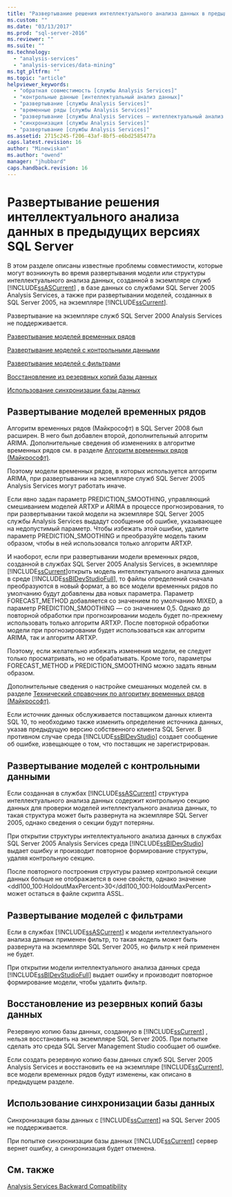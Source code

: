 ```yaml
---
title: "Развертывание решения интеллектуального анализа данных в предыдущих версиях SQL Server | Microsoft Docs"
ms.custom: ""
ms.date: "03/13/2017"
ms.prod: "sql-server-2016"
ms.reviewer: ""
ms.suite: ""
ms.technology: 
  - "analysis-services"
  - "analysis-services/data-mining"
ms.tgt_pltfrm: ""
ms.topic: "article"
helpviewer_keywords: 
  - "обратная совместимость [службы Analysis Services]"
  - "контрольные данные [интеллектуальный анализ данных]"
  - "развертывание [службы Analysis Services]"
  - "временные ряды [службы Analysis Services]"
  - "развертывание [службы Analysis Services — интеллектуальный анализ данных]"
  - "синхронизация [службы Analysis Services]"
  - "развертывание [службы Analysis Services]"
ms.assetid: 2715c245-f206-43af-8bf5-e6bd2585477a
caps.latest.revision: 16
author: "Minewiskan"
ms.author: "owend"
manager: "jhubbard"
caps.handback.revision: 16
---
```

# Развертывание решения интеллектуального анализа данных в предыдущих версиях SQL Server
  В этом разделе описаны известные проблемы совместимости, которые могут возникнуть во время развертывания модели или структуры интеллектуального анализа данных, созданной в экземпляре служб [!INCLUDE[ssASCurrent](../../includes/ssascurrent-md.md)] , в базе данных со службами SQL Server 2005 Analysis Services, а также при развертывании моделей, созданных в SQL Server 2005, на экземпляре [!INCLUDE[ssCurrent](../../includes/sscurrent-md.md)].  
  
 Развертывание на экземпляре служб SQL Server 2000 Analysis Services не поддерживается.  
  
 [Развертывание моделей временных рядов](#bkmk_TimeSeries)  
  
 [Развертывание моделей с контрольными данными](#bkmk_Holdout)  
  
 [Развертывание моделей с фильтрами](#bkmk_Filter)  
  
 [Восстановление из резервных копий базы данных](#bkmk_Backup)  
  
 [Использование синхронизации базы данных](#bkmk_Synch)  
  
##  <a name="bkmk_TimeSeries"></a> Развертывание моделей временных рядов  
 Алгоритм временных рядов (Майкрософт) в SQL Server 2008 был расширен. В него был добавлен второй, дополнительный алгоритм ARIMA. Дополнительные сведения об изменениях в алгоритме временных рядов см. в разделе [Алгоритм временных рядов (Майкрософт)](../../analysis-services/data-mining/microsoft-time-series-algorithm.md).  
  
 Поэтому модели временных рядов, в которых используется алгоритм ARIMA, при развертывании на экземпляре служб SQL Server 2005 Analysis Services могут работать иначе.  
  
 Если явно задан параметр PREDICTION_SMOOTHING, управляющий смешиванием моделей ARTXP и ARIMA в процессе прогнозирования, то при развертывании такой модели на экземпляре SQL Server 2005 службы Analysis Services выдадут сообщение об ошибке, указывающее на недопустимый параметр. Чтобы избежать этой ошибки, удалите параметр PREDICTION_SMOOTHING и преобразуйте модель таким образом, чтобы в ней использовался только алгоритм ARTXP.  
  
 И наоборот, если при развертывании модели временных рядов, созданной в службах SQL Server 2005 Analysis Services, в экземпляре [!INCLUDE[ssCurrent](../../includes/sscurrent-md.md)]открыть модель интеллектуального анализа данных в среде [!INCLUDE[ssBIDevStudioFull](../../includes/ssbidevstudiofull-md.md)], то файлы определений сначала преобразуются в новый формат, а во все модели временных рядов по умолчанию будут добавлены два новых параметра. Параметр FORECAST_METHOD добавляется со значением по умолчанию MIXED, а параметр PREDICTION_SMOOTHING — со значением 0,5. Однако до повторной обработки при прогнозировании модель будет по-прежнему использовать только алгоритм ARTXP. После повторной обработки модели при прогнозировании будет использоваться как алгоритм ARIMA, так и алгоритм ARTXP.  
  
 Поэтому, если желательно избежать изменения модели, ее следует только просматривать, но не обрабатывать. Кроме того, параметры FORECAST_METHOD и PREDICTION_SMOOTHING можно задать явным образом.  
  
 Дополнительные сведения о настройке смешанных моделей см. в разделе [Технический справочник по алгоритму временных рядов (Майкрософт)](../../analysis-services/data-mining/microsoft-time-series-algorithm-technical-reference.md).  
  
 Если источник данных обслуживается поставщиком данных клиента SQL 10, то необходимо также изменить определение источника данных, указав предыдущую версию собственного клиента SQL Server. В противном случае среда [!INCLUDE[ssBIDevStudio](../../includes/ssbidevstudio-md.md)] создает сообщение об ошибке, извещающее о том, что поставщик не зарегистрирован.  
  
##  <a name="bkmk_Holdout"></a> Развертывание моделей с контрольными данными  
 Если созданная в службах [!INCLUDE[ssASCurrent](../../includes/ssascurrent-md.md)] структура интеллектуального анализа данных содержит контрольную секцию данных для проверки моделей интеллектуального анализа данных, то такая структура может быть развернута на экземпляре SQL Server 2005, однако сведения о секции будут потеряны.  
  
 При открытии структуры интеллектуального анализа данных в службах SQL Server 2005 Analysis Services среда [!INCLUDE[ssBIDevStudio](../../includes/ssbidevstudio-md.md)] выдает ошибку и производит повторное формирование структуры, удаляя контрольную секцию.  
  
 После повторного построения структуры размер контрольной секции данных больше не отображается в окне свойств, однако значение \<ddl100_100:HoldoutMaxPercent>30\</ddl100_100:HoldoutMaxPercent> может остаться в файле скрипта ASSL.  
  
##  <a name="bkmk_Filter"></a> Развертывание моделей с фильтрами  
 Если в службах [!INCLUDE[ssASCurrent](../../includes/ssascurrent-md.md)] к модели интеллектуального анализа данных применен фильтр, то такая модель может быть развернута на экземпляре SQL Server 2005, но фильтр к ней применен не будет.  
  
 При открытии модели интеллектуального анализа данных среда [!INCLUDE[ssBIDevStudioFull](../../includes/ssbidevstudiofull-md.md)] выдает ошибку и производит повторное формирование модели, чтобы удалить фильтр.  
  
##  <a name="bkmk_Backup"></a> Восстановление из резервных копий базы данных  
 Резервную копию базы данных, созданную в [!INCLUDE[ssCurrent](../../includes/sscurrent-md.md)] , нельзя восстановить на экземпляре SQL Server 2005. При попытке сделать это среда SQL Server Management Studio сообщает об ошибке.  
  
 Если создать резервную копию базы данных служб SQL Server 2005 Analysis Services и восстановить ее на экземпляре [!INCLUDE[ssCurrent](../../includes/sscurrent-md.md)], все модели временных рядов будут изменены, как описано в предыдущем разделе.  
  
##  <a name="bkmk_Synch"></a> Использование синхронизации базы данных  
 Синхронизация базы данных с [!INCLUDE[ssCurrent](../../includes/sscurrent-md.md)] на SQL Server 2005 не поддерживается.  
  
 При попытке синхронизации базы данных [!INCLUDE[ssCurrent](../../includes/sscurrent-md.md)] сервер вернет ошибку, а синхронизация будет отменена.  
  
## См. также  
 [Analysis Services Backward Compatibility](../../analysis-services/analysis-services-backward-compatibility.md)  
  
  